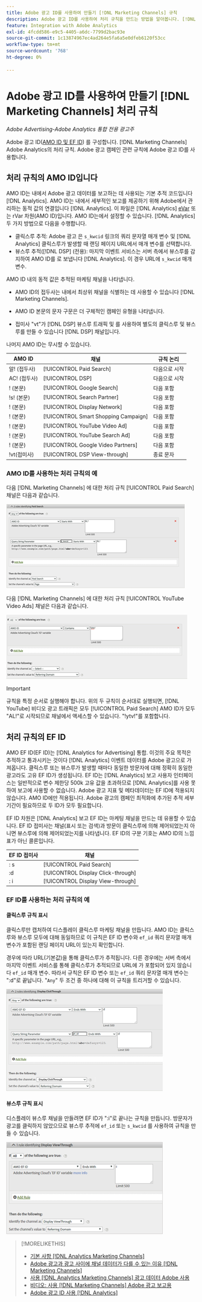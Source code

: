 ```yaml
---
title: Adobe 광고 ID를 사용하여 만들기 [!DNL Marketing Channels] 규칙
description: Adobe 광고 ID를 사용하여 처리 규칙을 만드는 방법을 알아봅니다. [!DNL Analytics Marketing Channels].
feature: Integration with Adobe Analytics
exl-id: 4fcdd586-e9c5-4405-a6dc-7799d2bac93e
source-git-commit: 1c13874967ec4ad264e5fa6a5e0dfeb6120f53cc
workflow-type: tm+mt
source-wordcount: '768'
ht-degree: 0%

---
```


# Adobe 광고 ID를 사용하여 만들기 [!DNL Marketing Channels] 처리 규칙

*Adobe Advertising-Adobe Analytics 통합 전용 광고주*

Adobe 광고 ID([AMO ID 및 EF ID](../ids.md)) 를 구성합니다. [!DNL Marketing Channels] Adobe Analytics의 처리 규칙. Adobe 광고 캠페인 관련 규칙에 Adobe 광고 ID를 사용합니다.

## 처리 규칙의 AMO ID입니다

AMO ID는 내에서 Adobe 광고 데이터를 보고하는 데 사용되는 기본 추적 코드입니다 [!DNL Analytics]. AMO ID는 내에서 세부적인 보고를 제공하기 위해 Adobe에서 관리하는 동적 값의 연결입니다 [!DNL Analytics]. 이 파일은 [!DNL Analytics] [eVar](https://experienceleague.adobe.com/docs/analytics/components/dimensions/evar.html) 또는 rVar 차원(AMO ID)입니다. AMO ID는에서 설정할 수 있습니다. [!DNL Analytics] 두 가지 방법으로 다음을 수행합니다.

* 클릭스루 추적: Adobe 광고 은 `s_kwcid` 링크의 쿼리 문자열 매개 변수 및 [!DNL Analytics] 클릭스루가 발생할 때 랜딩 페이지 URL에서 매개 변수를 선택합니다.
* 뷰스루 추적([!DNL DSP] (전용): 마지막 이벤트 서비스는 서버 측에서 뷰스루를 감지하여 AMO ID를 로 보냅니다 [!DNL Analytics]. 이 경우 URL에 `s_kwcid` 매개 변수.

AMO ID 내의 동적 값은 추적된 마케팅 채널을 나타냅니다.

* AMO ID의 접두사는 내에서 최상위 채널을 식별하는 데 사용할 수 있습니다 [!DNL Marketing Channels].

* AMO ID 본문의 문자 구문은 더 구체적인 캠페인 유형을 나타냅니다.

* 접미사 &quot;vt&quot;가 [!DNL DSP] 뷰스루 트래픽 및 를 사용하여 별도의 클릭스루 및 뷰스루를 만들 수 있습니다 [!DNL DSP] 채널입니다.

나머지 AMO ID는 무시할 수 있습니다.

| AMO ID | 채널 | 규칙 논리 |
|--------|---------|--------------------|
| 알! (접두사) | [!UICONTROL Paid Search] | 다음으로 시작 |
| AC! (접두사) | [!UICONTROL DSP] | 다음으로 시작 |
| ! (본문) | [!UICONTROL Google Search] | 다음 포함 |
| !s! (본문) | [!UICONTROL Search Partner] | 다음 포함 |
| ! (본문) | [!UICONTROL Display Network] | 다음 포함 |
| ! (본문) | [!UICONTROL Smart Shopping Campaign] | 다음 포함 |
| ! (본문) | [!UICONTROL YouTube Video Ad] | 다음 포함 |
| ! (본문) | [!UICONTROL YouTube Search Ad] | 다음 포함 |
| ! (본문) | [!UICONTROL Google Video Partners] | 다음 포함 |
| !vt(접미사) | [!UICONTROL DSP View-through] | 종료 문자 |

### AMO ID를 사용하는 처리 규칙의 예

다음 [!DNL Marketing Channels] 에 대한 처리 규칙 [!UICONTROL Paid Search] 채널은 다음과 같습니다.

![예 [!UICONTROL Paid Search] 규칙](/help/integrations/assets/a4adc-mc-rule-paidsearch.png)

다음 [!DNL Marketing Channels] 에 대한 처리 규칙 [!UICONTROL YouTube Video Ads] 채널은 다음과 같습니다.

![예 [!UICONTROL YouTube Video Ads] 규칙](/help/integrations/assets/a4adc-mc-rule-youtube-video.png)

>[!IMPORTANT]
>
> 규칙을 특정 순서로 실행해야 합니다. 위의 두 규칙이 순서대로 실행되면, [!DNL YouTube] 비디오 광고 트래픽은 모두 [!UICONTROL Paid Search] AMO ID가 모두 &quot;AL!&quot;로 시작되므로 채널에서 액세스할 수 있습니다. &quot;!ytv!&quot;를 포함합니다.

## 처리 규칙의 EF ID

AMO EF ID(EF ID)는 [!DNL Analytics for Advertising] 통합. 이것의 주요 목적은 추적하고 통과시키는 것이다 [!DNL Analytics] 이벤트 데이터를 Adobe 광고으로 가져옵니다. 클릭스루 또는 뷰스루가 발생할 때마다 동일한 방문자에 대해 정확히 동일한 광고라도 고유 EF ID가 생성됩니다. EF ID는 [!DNL Analytics] 보고 사용자 인터페이스는 일반적으로 변수 제한당 500k 고유 값을 초과하므로 [!DNL Analytics]를 사용 못하여 보고에 사용할 수 없습니다. Adobe 광고 지표 및 메타데이터는 EF ID에 적용되지 않습니다. AMO ID에만 적용됩니다. Adobe 광고의 캠페인 최적화에 추가된 추적 세부 기간이 필요하므로 두 ID가 모두 필요합니다.

EF ID 차원은 [!DNL Analytics] 보고 EF ID는 마케팅 채널을 만드는 데 유용할 수 있습니다. EF ID 접미사는 채널(표시 또는 검색)과 방문이 클릭스루에 의해 제어되었는지 아니면 뷰스루에 의해 제어되었는지를 나타냅니다. EF ID의 구분 기호는 AMO ID의 느낌표가 아닌 콜론입니다.

| EF ID 접미사 | 채널 |
|-------|---------|
| : s | [!UICONTROL Paid Search] |
| :d | [!UICONTROL Display Click-through] |
| : i | [!UICONTROL Display View-through] |

### EF ID를 사용하는 처리 규칙의 예

#### 클릭스루 규칙 표시

클릭스루만 캡처하여 디스플레이 클릭스루 마케팅 채널을 만듭니다. AMO ID는 클릭스루와 뷰스루 모두에 대해 동일하므로 이 규칙은 EF ID 변수와 `ef_id` 쿼리 문자열 매개 변수가 포함된 랜딩 페이지 URL이 있는지 확인합니다.

경우에 따라 URL(기본값)을 통해 클릭스루가 추적됩니다. 다른 경우에는 서버 측에서 마지막 이벤트 서비스를 통해 클릭스루가 추적되므로 URL에 가 포함되어 있지 않습니다 `ef_id` 매개 변수. 따라서 규칙은 EF ID 변수 또는 `ef_id` 쿼리 문자열 매개 변수는 &quot;:d&quot;로 끝납니다. &quot;`Any`&quot; 두 조건 중 하나에 대해 이 규칙을 트리거할 수 있습니다.

![디스플레이 클릭스루 규칙의 예](/help/integrations/assets/a4adc-mc-rule-display-ct.png)

#### 뷰스루 규칙 표시

디스플레이 뷰스루 채널을 만들려면 EF ID가 &quot;:i&quot;로 끝나는 규칙을 만듭니다. 방문자가 광고를 클릭하지 않았으므로 뷰스루 추적에 `ef_id` 또는 `s_kwcid` 를 사용하여 규칙을 만들 수 있습니다.

![표시 뷰스루 규칙의 예](/help/integrations/assets/a4adc-mc-rule-display-vt.png)

>[!MORELIKETHIS]
>
>* [기본 사항 [!DNL Analytics Marketing Channels]](mc-overview.md)
>* [Adobe 광고과 광고 사이에 채널 데이터가 다를 수 있는 이유 [!DNL Marketing Channels]](mc-data-variances.md)
>* [사용 [!DNL Analytics Marketing Channels] 광고 데이터 Adobe 사용](mc-ac-data.md)
>* [비디오: 사용 [!DNL Marketing Channels] Adobe 광고 보고용](https://experienceleague.adobe.com/docs/advertising-cloud-learn/tutorials/analytics/analytics-reporting-a4adc.html)
>* [Adobe 광고 ID 사용 [!DNL Analytics]](/help/integrations/analytics/ids.md)

